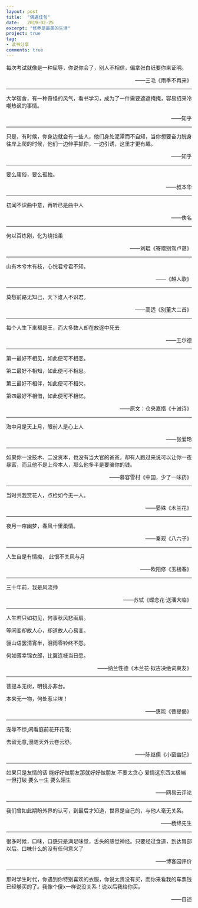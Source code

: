 ```yaml
---
layout: post
title:  "偶遇佳句"
date:   2019-02-25
excerpt: "修养是最美的生活"
project: true
tag:
- 读书分享
comments: true
---
```



<div>
<p>每次考试就像是一种屈辱，你说你会了，别人不相信，偏拿张白纸要你来证明。</p>
<p style="text-align:right;">——三毛《雨季不再来》</p>
<hr/>
</div>

<div>
<p>大学宿舍，有一种奇怪的风气，看书学习，成为了一件需要遮遮掩掩，容易招来冷嘲热讽的事情。</p>
<p style="text-align:right;">——知乎</p>
<hr/>
</div>

<div>
<p>只是，有时候，你身边就会有一些人，他们身处泥潭而不自知，当你想要奋力脱身往岸上爬的时候，他们一边伸手抓你，一边引诱，这里才更有趣。</p>
<p style="text-align:right;">——知乎</p>
<hr/>
</div>

<div>
<p>要么庸俗，要么孤独。</p>
<p style="text-align:right;">——叔本华</p>
<hr/>
</div>

<div>
<p>初闻不识曲中意，再听已是曲中人</p>
<p style="text-align:right;">——佚名</p>
<hr/>
</div>

<div>
<p>何以百炼刚，化为绕指柔</p>
<p style="text-align:right;">——刘琨《寄赠别驾卢谌》</p>
<hr/>
</div>

<div>
<p>山有木兮木有枝，心悦君兮君不知。</p>
<p style="text-align:right;">——《越人歌》</p>
<hr/>
</div>

<div>
<p>莫愁前路无知己，天下谁人不识君。</p>
<p style="text-align:right;">——高适《别董大二首》</p>
<hr/>
</div>

<div>
<p>每个人生下来都是王，而大多数人却在放逐中死去</p>
<p style="text-align:right;">——王尔德</p>
<hr/>
</div>

<div>
<p>第一最好不相见，如此便可不相恋。</p>
<p>第二最好不相知，如此便可不相思。</p>
<p>第三最好不相伴，如此便可不相欠。</p>
<p>第四最好不相惜，如此便可不相忆。</p>
<p style="text-align:right;">——原文：仓央嘉措《十诫诗》</p>
<hr/>
</div>

<div>
<p>海中月是天上月，眼前人是心上人</p>
<p style="text-align:right;">——张爱玲</p>
<hr/>
</div>

<div>
<p>如果你一没技术、二没资本，也没有当大官的爸爸，却有人跑过来说可以让你一夜暴富，而且他不是上帝本人，那么他多半是要骗你的钱。</p>
<p style="text-align:right;">——慕容雪村《中国，少了一味药》</p>
 <hr/> 
</div>

<div>
<p>当时共我赏花人，点检如今无一人。</p>
<p style="text-align:right;">——晏殊《木兰花》</p>
 <hr/> 
</div>

<div>
<p>夜月一帘幽梦，春风十里柔情。</p>
<p style="text-align:right;">——秦观《八六子》</p>
 <hr/> 
</div>


<div>
<p>人生自是有情痴， 此恨不关风与月</p>
<p style="text-align:right;">——欧阳修《玉楼春》</p>
 <hr/> 
</div>

<div>
<p>三十年前，我是风流帅</p>
<p style="text-align:right;">——苏轼《蝶恋花·送潘大临》</p>
 <hr/> 
</div>

<div>
<p>人生若只如初见，何事秋风悲画扇。</p>
<p>等闲变却故人心，却道故人心易变。</p>
<p>骊山语罢清宵半，泪雨零铃终不怨。</p>
<p>何如薄幸锦衣郎，比翼连枝当日愿。</p>
<p style="text-align:right;">——纳兰性德《木兰花·拟古决绝词柬友》</p>
 <hr/> 
</div>

<div>
<p>菩提本无树，明镜亦非台。</p>
<p>本来无一物，何处惹尘埃！</p>
<p style="text-align:right;">——惠能《菩提偈》</p>
 <hr/> 
</div>

<div>
<p>宠辱不惊,闲看庭前花开花落;</p>
<p>去留无意,漫随天外云卷云舒。</p>
<p style="text-align:right;">——陈继儒《小窗幽记》</p>
 <hr/> 
</div>

<div>
<p>如果只是友情的话 能好好做朋友那就好好做朋友 不要太贪心 爱情这东西太极端 一但打破 要么一生 要么陌生</p>
<p style="text-align:right;">——网易云评论</p>
 <hr/>
</div>

<div>
<p>我们曾如此期盼外界的认可，到最后才知道，世界是自己的，与他人毫无关系。</p>
<p style="text-align:right;">——杨绛先生</p>
<hr/>
</div>

<div>
<p>很多时候，口味，口感只是满足味觉，舌头的感觉神经。只要经过食道，到达胃部以后。口味什么的没有任何意义了</p>
<p style="text-align:right;">——博客园评价</p>
<hr/>
</div>

<div>
<p>那时学生时代，你遇到你特别喜欢的衣服，你说太贵没有买，而你来看我的车票钱已经够买的了。我像个傻x一样说没关系！说以后我给你买。</p>
<p style="text-align:right;">——自述</p>
<!-- <hr/> -->
</div>






